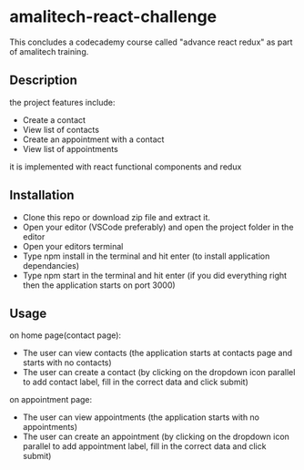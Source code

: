 # amalitech-react-challenge

This concludes a codecademy course called "advance react redux" as part of amalitech training.

## Description

the project features include:

- Create a contact
- View list of contacts
- Create an appointment with a contact
- View list of appointments

it is implemented with react functional components and redux

## Installation

- Clone this repo or download zip file and extract it.
- Open your editor (VSCode preferably) and open the project folder in the editor
- Open your editors terminal
- Type npm install in the terminal and hit enter (to install application dependancies)
- Type npm start in the terminal and hit enter (if you did everything right then the application starts on port 3000)

## Usage

on home page(contact page):

- The user can view contacts (the application starts at contacts page and starts with no contacts)
- The user can create a contact (by clicking on the dropdown icon parallel to add contact label, fill in the correct data and click submit)

on appointment page:

- The user can view appointments (the application starts with no appointments)
- The user can create an appointment (by clicking on the dropdown icon parallel to add appointment label, fill in the correct data and click submit)
